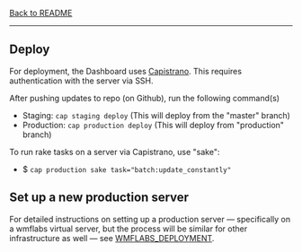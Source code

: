 [Back to README](../README.md)

---

## Deploy

For deployment, the Dashboard uses [Capistrano](https://en.wikipedia.org/wiki/Capistrano_%28software%29). This requires authentication with the server via SSH.

After pushing updates to repo (on Github), run the following command(s)
- Staging: `cap staging deploy` (This will deploy from the "master" branch)
- Production: `cap production deploy` (This will deploy from "production" branch)

To run rake tasks on a server via Capistrano, use "sake":
- $ `cap production sake task="batch:update_constantly"`

## Set up a new production server

For detailed instructions on setting up a production server — specifically on a wmflabs virtual server, but the process will be similar for other infrastructure as well — see [WMFLABS_DEPLOYMENT](WMFLABS_DEPLOYMENT.md).
